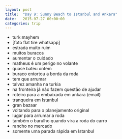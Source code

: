 ```yaml
---
layout: post
title:  "Day 9: Sunny Beach to Istanbul and Ankara"
date:   2015-07-27 00:00:00
categories: trip
---
```

* turk mayhem
* [foto flat tire whatsapp]
* estrada muito ruim
* muitos buracos
* aumentar o cuidado
* matheus é um perigo no volante
* quase bateu ontem
* buraco entortou a borda da roda
* tem que arrumar
* talvez amanha na turkia
* na fronteira já não fazem questão de ajudar
* roteiro para a embaixada em ankara (email)
* tranqueira em Istanbul
* gran bazaar
* voltando para o planejamento original
* lugar para arrumar a roda
* também o barulho quando vira a roda do carro
* rancho no mercado
* somente uma parada rápida em Istanbul
